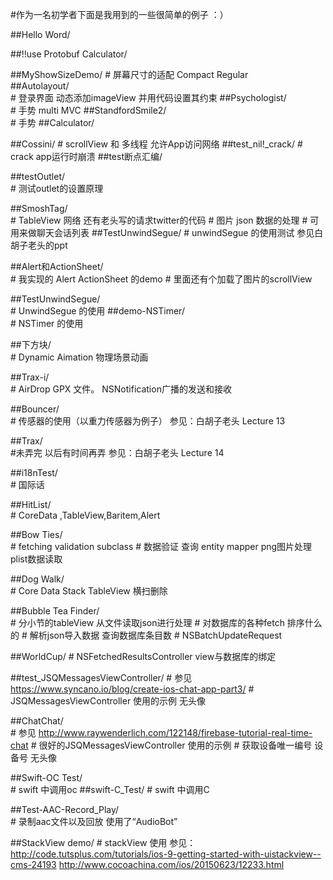 #作为一名初学者下面是我用到的一些很简单的例子 ：）


##Hello Word/						

##!!use Protobuf Calculator/

##MyShowSizeDemo/
	# 屏幕尺寸的适配 Compact Regular	
##Autolayout/				
	# 登录界面  动态添加imageView 并用代码设置其约束
##Psychologist/ 			
	# 手势 multi MVC
##StandfordSmile2/    
	# 手势
##Calculator/		
	
##Cossini/
	# scrollView 和 多线程  允许App访问网络
##test_nil!_crack/
	# crack app运行时崩溃 
##test断点汇编/

##testOutlet/				
	# 测试outlet的设置原理

##SmoshTag/				
	# TableView 网络 还有老头写的请求twitter的代码
	# 图片 json 数据的处理
	# 可用来做聊天会话列表
##TestUnwindSegue/
    # unwindSegue 的使用测试 参见白胡子老头的ppt

##Alert和ActionSheet/   
	# 我实现的 Alert ActionSheet 的demo
	#  里面还有个加载了图片的scrollView

##TestUnwindSegue/		
	#  UnwindSegue 的使用
##demo-NSTimer/			
	# NSTimer 的使用

##下方块/					
	# Dynamic Aimation 物理场景动画

##Trax-i/					
	# AirDrop GPX 文件。 NSNotification广播的发送和接收

##Bouncer/                
	# 传感器的使用（以重力传感器为例子） 参见：白胡子老头 Lecture 13

##Trax/                   
	#未弄完 以后有时间再弄 参见：白胡子老头 Lecture 14

##i18nTest/               
	# 国际话

##HitList/                
	# CoreData ,TableView,Baritem,Alert

##Bow Ties/               
	# fetching validation subclass
	# 数据验证 查询  entity mapper png图片处理 plist数据读取

##Dog Walk/				
	# Core Data Stack   TableView 横扫删除

##Bubble Tea Finder/      
	# 分小节的tableView 从文件读取json进行处理 
	# 对数据库的各种fetch 排序什么的
	# 解析json导入数据  查询数据库条目数
	# NSBatchUpdateRequest

##WorldCup/
	# NSFetchedResultsController  view与数据库的绑定

##test_JSQMessagesViewController/
	# 参见 https://www.syncano.io/blog/create-ios-chat-app-part3/
	# JSQMessagesViewController 使用的示例  无头像

##ChatChat/               
	# 参见 http://www.raywenderlich.com/122148/firebase-tutorial-real-time-chat
	# 很好的JSQMessagesViewController 使用的示例
	# 获取设备唯一编号 设备号  无头像


##Swift-OC Test/          
	# swift 中调用oc
##swift-C_Test/
	# swift 中调用C
						
##Test-AAC-Record_Play/   
	# 录制aac文件以及回放  使用了“AudioBot”
	
##StackView demo/
	# stackView 使用 
	参见：http://code.tutsplus.com/tutorials/ios-9-getting-started-with-uistackview--cms-24193
	     http://www.cocoachina.com/ios/20150623/12233.html